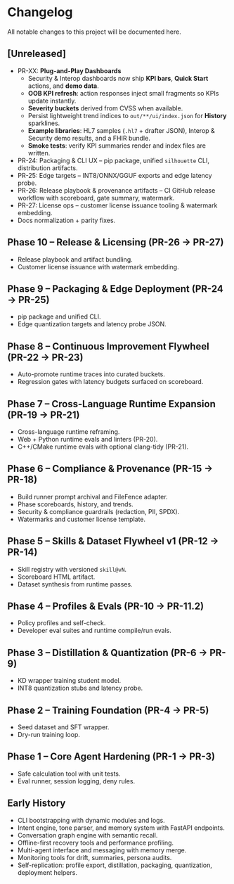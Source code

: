 # Changelog

All notable changes to this project will be documented here.

## [Unreleased]
- PR-XX: **Plug-and-Play Dashboards**
  - Security & Interop dashboards now ship **KPI bars**, **Quick Start** actions, and **demo data**.
  - **OOB KPI refresh**: action responses inject small fragments so KPIs update instantly.
  - **Severity buckets** derived from CVSS when available.
  - Persist lightweight trend indices to `out/**/ui/index.json` for **History** sparklines.
  - **Example libraries**: HL7 samples (`.hl7` + drafter JSON), Interop & Security demo results, and a FHIR bundle.
  - **Smoke tests**: verify KPI summaries render and index files are written.
- PR-24: Packaging & CLI UX – pip package, unified `silhouette` CLI, distribution artifacts.
- PR-25: Edge targets – INT8/ONNX/GGUF exports and edge latency probe.
- PR-26: Release playbook & provenance artifacts – CI GitHub release workflow with scoreboard, gate summary, watermark.
- PR-27: License ops – customer license issuance tooling & watermark embedding.
- Docs normalization + parity fixes.

## Phase 10 – Release & Licensing (PR-26 → PR-27)
- Release playbook and artifact bundling.
- Customer license issuance with watermark embedding.

## Phase 9 – Packaging & Edge Deployment (PR-24 → PR-25)
- pip package and unified CLI.
- Edge quantization targets and latency probe JSON.

## Phase 8 – Continuous Improvement Flywheel (PR-22 → PR-23)
- Auto-promote runtime traces into curated buckets.
- Regression gates with latency budgets surfaced on scoreboard.

## Phase 7 – Cross-Language Runtime Expansion (PR-19 → PR-21)
- Cross-language runtime reframing.
- Web + Python runtime evals and linters (PR-20).
- C++/CMake runtime evals with optional clang-tidy (PR-21).

## Phase 6 – Compliance & Provenance (PR-15 → PR-18)
- Build runner prompt archival and FileFence adapter.
- Phase scoreboards, history, and trends.
- Security & compliance guardrails (redaction, PII, SPDX).
- Watermarks and customer license template.

## Phase 5 – Skills & Dataset Flywheel v1 (PR-12 → PR-14)
- Skill registry with versioned `skill@vN`.
- Scoreboard HTML artifact.
- Dataset synthesis from runtime passes.

## Phase 4 – Profiles & Evals (PR-10 → PR-11.2)
- Policy profiles and self-check.
- Developer eval suites and runtime compile/run evals.

## Phase 3 – Distillation & Quantization (PR-6 → PR-9)
- KD wrapper training student model.
- INT8 quantization stubs and latency probe.

## Phase 2 – Training Foundation (PR-4 → PR-5)
- Seed dataset and SFT wrapper.
- Dry-run training loop.

## Phase 1 – Core Agent Hardening (PR-1 → PR-3)
- Safe calculation tool with unit tests.
- Eval runner, session logging, deny rules.

## Early History
- CLI bootstrapping with dynamic modules and logs.
- Intent engine, tone parser, and memory system with FastAPI endpoints.
- Conversation graph engine with semantic recall.
- Offline-first recovery tools and performance profiling.
- Multi-agent interface and messaging with memory merge.
- Monitoring tools for drift, summaries, persona audits.
- Self-replication: profile export, distillation, packaging, quantization, deployment helpers.
